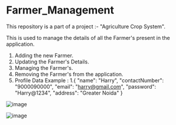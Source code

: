 # Farmer_Management

This repository is a part of a project :- "Agriculture Crop System".

This is used to manage the details of all the Farmer's present in the application.

1. Adding the new Farmer.
2. Updating the Farmer's Details.
3. Managing the Farmer's.
4. Removing the Farmer's from the application.
5. Profile Data Example : 1.{ "name": "Harry", "contactNumber": "9000090000", "email": "harry@gmail.com", "password": "Harry@1234", "address": "Greater Noida" }

![image](https://user-images.githubusercontent.com/68285354/172131066-ee428b42-73e7-402b-b632-d8635d171cee.png)

![image](https://user-images.githubusercontent.com/68285354/172131084-bd954303-d689-4773-932b-7fe737982abc.png)
